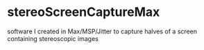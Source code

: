 # stereoScreenCaptureMax
software I created in Max/MSP/Jitter to capture halves of a screen containing stereoscopic images
